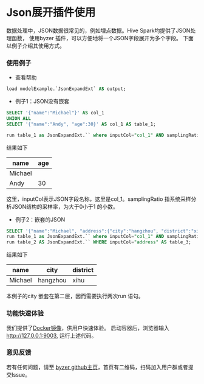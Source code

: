 # Json展开插件使用
数据处理中，JSON数据很常见的，例如埋点数据。Hive Spark均提供了JSON处理函数，
使用byzer 插件，可以方便地将一个JSON字段展开为多个字段。
下面以例子介绍其使用方式。
### 使用例子
- 查看帮助
```sql
load modelExample.`JsonExpandExt` AS output;
```
- 例子1：JSON没有嵌套
```sql
SELECT '{"name":"Michael"}' AS col_1
UNION ALL
SELECT '{"name":"Andy", "age":30}' AS col_1 AS table_1;

run table_1 as JsonExpandExt.`` where inputCol="col_1" AND samplingRatio = "1.0" as table_2;
```
结果如下

|name | age| 
|---|---|
|Michael | |
|Andy |30|

这里，inputCol表示JSON字段名称，这里是col_1。samplingRatio 指系统采样分析JSON结构的采样率，为大于0小于1
的小数。

- 例子2：嵌套的JSON
```sql
SELECT '{"name":"Michael", "address":{"city":"hangzhou", "district":"xihu"} } ' AS col_1 AS table_1;
run table_1 as JsonExpandExt.`` where inputCol="col_1" AND samplingRatio = "1.0" as table_2;
run table_2 AS JsonExpandExt.`` WHERE inputCol="address" AS table_3;
```
结果如下

|name|city|district|
|---|---|---|
|Michael|hangzhou|xihu|
本例子的city 嵌套在第二层，因而需要执行两次run 语句。

### 功能快速体验
我们提供了[Docker镜像](https://github.com/byzer-org/byzer-build#running-sandbox)，供用户快速体验。
启动容器后，浏览器输入 http://127.0.0.1:9003, 运行上述代码。

### 意见反馈
若有任何问题，请至 [byzer github主页](https://github.com/byzer-org)，首页有二维码，扫码加入用户群或者提交Issue。
